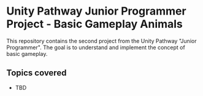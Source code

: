 # Unity Pathway Junior Programmer Project - Basic Gameplay Animals

This repository contains the second project from the Unity Pathway "Junior Programmer". The goal is to understand and implement the concept of basic gameplay.

## Topics covered
* TBD
